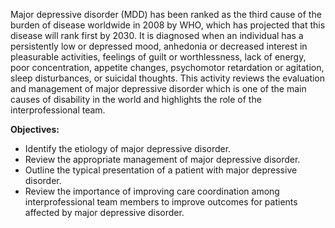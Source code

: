 Major depressive disorder (MDD) has been ranked as the third cause of the burden of disease worldwide in 2008 by WHO, which has projected that this disease will rank first by 2030. It is diagnosed when an individual has a persistently low or depressed mood, anhedonia or decreased interest in pleasurable activities, feelings of guilt or worthlessness, lack of energy, poor concentration, appetite changes, psychomotor retardation or agitation, sleep disturbances, or suicidal thoughts. This activity reviews the evaluation and management of major depressive disorder which is one of the main causes of disability in the world and highlights the role of the interprofessional team.

**Objectives:**
- Identify the etiology of major depressive disorder. 
- Review the appropriate management of major depressive disorder.
- Outline the typical presentation of a patient with major depressive disorder. 
- Review the importance of improving care coordination among interprofessional team members to improve outcomes for patients affected by major depressive disorder.